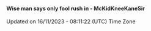 #### Wise man says only fool rush in - McKidKneeKaneSir
Updated on 16/11/2023 - 08:11:22 (UTC) Time Zone
